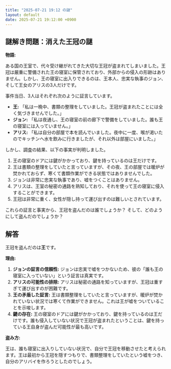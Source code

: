 ```yaml
---
title: "2025-07-21 19:12 の謎"
layout: default
date: 2025-07-21 19:12:00 +0900
---
```

## 謎解き問題：消えた王冠の謎

**物語:**

ある国の王室で、代々受け継がれてきた大切な王冠が盗まれてしまいました。王冠は厳重に警備された王の寝室に保管されており、外部からの侵入の形跡はありません。しかし、王の寝室に出入りできるのは、王本人、忠実な執事のジョン、そして王女のアリスの3人だけです。

事件当日、3人はそれぞれ次のように証言しています。

*   **王:** 「私は一晩中、書類の整理をしていました。王冠が盗まれたことには全く気づきませんでした。」
*   **ジョン:** 「私は夜通し、王の寝室の前の廊下で警備をしていました。誰も王の寝室には入っていません。」
*   **アリス:** 「私は自分の部屋で本を読んでいました。夜中に一度、喉が渇いたのでキッチンへ水を飲みに行きましたが、それ以外は部屋にいました。」

しかし、調査の結果、以下の事実が判明しました。

1.  王の寝室のドアには鍵がかかっており、鍵を持っているのは王だけです。
2.  王は書類の整理をしていたと言っていますが、その夜、王の部屋では暖炉が焚かれておらず、寒くて書類作業ができる状態ではありませんでした。
3.  ジョンは非常に忠実な執事であり、嘘をつくことはありません。
4.  アリスは、王室の秘密の通路を熟知しており、それを使って王の寝室に侵入することができます。
5.  王冠は非常に重く、女性が隠し持って運び出すのは難しいとされています。

これらの証言と事実から、王冠を盗んだのは誰でしょうか？ そして、どのようにして盗んだのでしょうか？

## 解答

王冠を盗んだのは**王**です。

**理由:**

1.  **ジョンの証言の信頼性:** ジョンは忠実で嘘をつかないため、彼の「誰も王の寝室に入っていない」という証言は真実です。
2.  **アリスの可能性の排除:** アリスは秘密の通路を知っていますが、王冠は重すぎて運び出すのが困難です。
3.  **王の矛盾した証言:** 王は書類整理をしていたと言っていますが、暖炉が焚かれていない状況では寒くて作業ができません。これは王が嘘をついていることを示唆します。
4.  **鍵の存在:** 王の寝室のドアには鍵がかかっており、鍵を持っているのは王だけです。誰も侵入していない状況で王冠が盗まれたということは、鍵を持っている王自身が盗んだ可能性が最も高いです。

**盗み方:**

王は、誰も寝室に出入りしていない状況で、自分で王冠を移動させたと考えられます。王は最初から王冠を隠すつもりで、書類整理をしていたという嘘をつき、自分のアリバイを作ろうとしたのでしょう。
